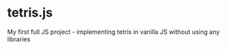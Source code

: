 # tetris.js
My first full JS project - implementing tetris in vanilla JS without using any libraries

